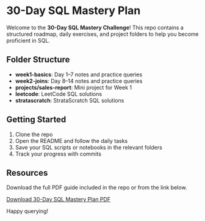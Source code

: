 # 30-Day SQL Mastery Plan

Welcome to the **30-Day SQL Mastery Challenge**! This repo contains a structured roadmap, daily exercises, and project folders to help you become proficient in SQL.

## Folder Structure

- **week1-basics**: Day 1–7 notes and practice queries
- **week2-joins**: Day 8–14 notes and practice queries
- **projects/sales-report**: Mini project for Week 1
- **leetcode**: LeetCode SQL solutions
- **stratascratch**: StrataScratch SQL solutions

## Getting Started

1. Clone the repo
2. Open the README and follow the daily tasks
3. Save your SQL scripts or notebooks in the relevant folders
4. Track your progress with commits

## Resources

Download the full PDF guide included in the repo or from the link below.

[Download 30-Day SQL Mastery Plan PDF](30-Day-SQL-Mastery-Plan.pdf)

Happy querying!
